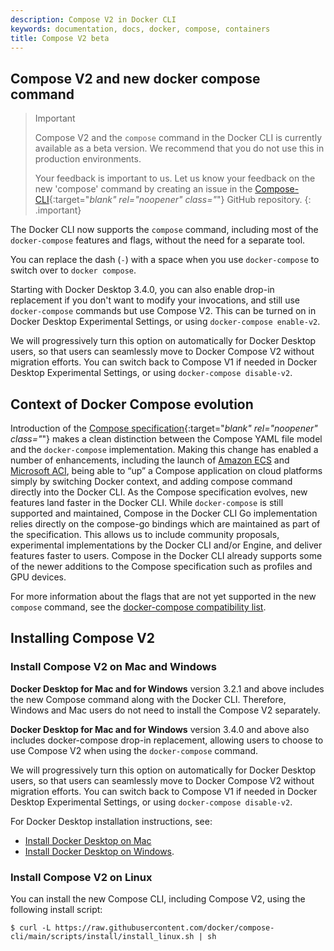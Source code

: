 ```yaml
---
description: Compose V2 in Docker CLI
keywords: documentation, docs, docker, compose, containers
title: Compose V2 beta
---
```


## Compose V2 and new docker compose command

> Important
>
> Compose V2 and the `compose` command  in the Docker CLI is currently available as a beta version. We recommend that you do not use this in production environments.
>
> Your feedback is important to us. Let us know your feedback on the new 'compose' command by creating an issue in the [Compose-CLI](https://github.com/docker/compose-cli/issues){:target="_blank" rel="noopener" class="_"} GitHub repository.
{: .important}

The Docker CLI now supports the `compose` command, including most of the `docker-compose` features and flags, without the need for a separate tool.

You can replace the dash (`-`) with a space when you use `docker-compose` to switch over to `docker compose`.

Starting with Docker Desktop 3.4.0, you can also enable drop-in replacement if you don't want to modify your invocations, and still use `docker-compose` commands but use Compose V2. This can be turned on in Docker Desktop Experimental Settings, or using `docker-compose enable-v2`.

We will progressively turn this option on automatically for Docker Desktop users, so that users can seamlessly move to Docker Compose V2 without migration efforts. You can switch back to Compose V1 if needed in Docker Desktop Experimental Settings, or using `docker-compose disable-v2`.

## Context of Docker Compose evolution

Introduction of the [Compose specification](https://github.com/compose-spec/compose-spec){:target="_blank" rel="noopener" class="_"} makes a clean distinction between the Compose YAML file model and the `docker-compose` implementation. Making this change has enabled a number of enhancements, including the launch of [Amazon ECS](/cloud/ecs-integration) and [Microsoft ACI](/cloud/aci-integration), being able to “up” a Compose application on cloud platforms simply by switching Docker context, and adding compose command directly into the Docker CLI.
As the Compose specification evolves, new features land faster in the Docker CLI. While `docker-compose` is still supported and maintained, Compose in the Docker CLI Go implementation relies directly on the compose-go bindings which are maintained as part of the specification. This allows us to include community proposals, experimental implementations by the Docker CLI and/or Engine, and deliver features faster to users. Compose in the Docker CLI already supports some of the newer additions to the Compose specification such as profiles and GPU devices.

For more information about the flags that are not yet supported in the new `compose` command, see the [docker-compose compatibility list](cli-command-compatibility.md).

## Installing Compose V2

### Install Compose V2 on Mac and Windows

**Docker Desktop for Mac and for Windows** version 3.2.1 and above includes the new Compose command along with the Docker CLI. Therefore, Windows and Mac users do not need to install the Compose V2 separately.

**Docker Desktop for Mac and for Windows** version 3.4.0 and above also includes docker-compose drop-in replacement, allowing users to choose to use Compose V2 when using the `docker-compose` command.

We will progressively turn this option on automatically for Docker Desktop users, so that users can seamlessly move to Docker Compose V2 without migration efforts. You can switch back to Compose V1 if needed in Docker Desktop Experimental Settings, or using `docker-compose disable-v2`.

For Docker Desktop installation instructions, see:

- [Install Docker Desktop on Mac](../docker-for-mac/install.md)
- [Install Docker Desktop on Windows](../docker-for-windows/install.md).

### Install Compose V2 on Linux

You can install the new Compose CLI, including Compose V2, using the following install script:

```console
$ curl -L https://raw.githubusercontent.com/docker/compose-cli/main/scripts/install/install_linux.sh | sh
```
